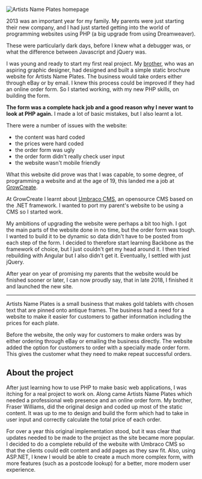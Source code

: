 ![Artists Name Plates homepage](/media/projects/artistsnameplates.jpg)

2013 was an important year for my family. My parents were just starting their new company, and I had just started getting into the world of programming websites using PHP (a big upgrade from using Dreamweaver).

These were particularly dark days, before I knew what a debugger was, or what the difference between Javascript and jQuery was.

I was young and ready to start my first real project. My [brother](http://www.fraserwilliams.com/), who was an aspiring graphic designer, had designed and built a simple static brochure website for Artists Name Plates. The business would take orders either through eBay or by email. I knew this process could be improved if they had an online order form. So I started working, with my new PHP skills, on building the form.

**The form was a complete hack job and a good reason why I never want to look at PHP again.** I made a lot of basic mistakes, but I also learnt a lot.

There were a number of issues with the website:

- the content was hard coded
- the prices were hard coded
- the order form was ugly
- the order form didn't really check user input
- the website wasn't mobile friendly

What this website did prove was that I was capable, to some degree, of programming a website and at the age of 19, this landed me a job at [GrowCreate](https://growcreate.co.uk/).

At GrowCreate I learnt about [Umbraco CMS](https://umbraco.com/), an opensource CMS based on the .NET framework. I wanted to port my parent's website to be using a CMS so I started work.

My ambitions of upgrading the website were perhaps a bit too high. I got the main parts of the website done in no time, but the order form was tough. I wanted to build it to be dynamic so data didn't have to be posted from each step of the form. I decided to therefore start learning Backbone as the framework of choice, but I just couldn't get my head around it. I then tried rebuilding with Angular but I also didn't get it. Eventually, I settled with just jQuery.

After year on year of promising my parents that the website would be finished sooner or later, I can now proudly say, that in late 2018, I finished it and launched the new site.


------

Artists Name Plates is a small business that makes gold tablets with chosen text that are pinned onto antique frames. The business had a need for a website to make it easier for customers to gather information including the prices for each plate.

Before the website, the only way for customers to make orders was by either ordering through eBay or emailing the business directly. The website added the option for customers to order with a specially made order form. This gives the customer what they need to make repeat successful orders.

## About the project

After just learning how to use PHP to make basic web applications, I was itching for a real project to work on. Along came Artists Name Plates which needed a professional web presence and an online order form. My brother, Fraser Williams, did the original design and coded up most of the static content. It was up to me to design and build the form which had to take in user input and correctly calculate the total price of each order.

For over a year this original implementation stood, but it was clear that updates needed to be made to the project as the site became more popular. I decided to do a complete rebuild of the website with Umbraco CMS so that the clients could edit content and add pages as they saw fit. Also, using ASP.NET, I knew I would be able to create a much more complex form, with more features (such as a postcode lookup) for a better, more modern user experience.
